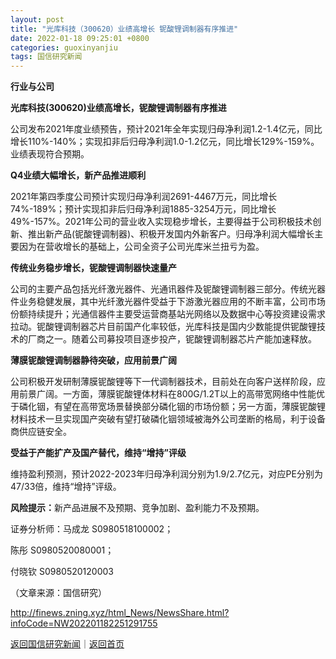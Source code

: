 ```yaml
---
layout: post
title: "光库科技（300620）业绩高增长 铌酸锂调制器有序推进"
date: 2022-01-18 09:25:01 +0800
categories: guoxinyanjiu
tags: 国信研究新闻
---
```

<p><strong>行业与公司</strong></p>
 <p><strong>光库科技(300620)业绩高增长，铌酸锂调制器有序推进</strong></p>
 <p>公司发布2021年度业绩预告，预计2021年全年实现归母净利润1.2-1.4亿元，同比增长110%-140%；实现扣非后归母净利润1.0-1.2亿元，同比增长129%-159%。业绩表现符合预期。</p>
 <p><strong>Q4业绩大幅增长，新产品推进顺利</strong></p>
 <p>2021年第四季度公司预计实现归母净利润2691-4467万元，同比增长74%-189%；预计实现扣非后归母净利润1885-3254万元，同比增长49%-157%。2021年公司的营业收入实现稳步增长，主要得益于公司积极技术创新、推出新产品(铌酸锂调制器)、积极开发国内外新客户。归母净利润大幅增长主要因为在营收增长的基础上，公司全资子公司光库米兰扭亏为盈。</p>
 <p><strong>传统业务稳步增长，铌酸锂调制器快速量产</strong></p>
 <p>公司的主要产品包括光纤激光器件、光通讯器件及铌酸锂调制器三部分。传统光器件业务稳健发展，其中光纤激光器件受益于下游激光器应用的不断丰富，公司市场份额持续提升；光通信器件主要受运营商基站光网络以及数据中心等投资建设需求拉动。铌酸锂调制器芯片目前国产化率较低，光库科技是国内少数能提供铌酸锂技术的厂商之一。随着公司募投项目逐步投产，铌酸锂调制器芯片产能加速释放。</p>
 <p><strong>薄膜铌酸锂调制器静待突破，应用前景广阔</strong></p>
 <p>公司积极开发研制薄膜铌酸锂等下一代调制器技术，目前处在向客户送样阶段，应用前景广阔。一方面，薄膜铌酸锂体材料在800G/1.2T以上的高带宽网络中性能优于磷化铟，有望在高带宽场景替换部分磷化铟的市场份额；另一方面，薄膜铌酸锂材料技术一旦实现国产突破有望打破磷化铟领域被海外公司垄断的格局，利于设备商供应链安全。</p>
 <p><strong>受益于产能扩产及国产替代，维持“增持”评级</strong></p>
 <p>维持盈利预测，预计2022-2023年归母净利润分别为1.9/2.7亿元，对应PE分别为47/33倍，维持“增持”评级。</p>
 <p><strong>风险提示：</strong>新产品进展不及预期、竞争加剧、盈利能力不及预期。</p>
 <p>证券分析师：马成龙 S0980518100002；</p>
 <p>陈彤 S0980520080001；</p>
 <p>付晓钦 S0980520120003</p><p class="em_media">（文章来源：国信研究）</p>

<http://finews.zning.xyz/html_News/NewsShare.html?infoCode=NW202201182251291755>

[返回国信研究新闻](//finews.withounder.com/category/guoxinyanjiu.html)｜[返回首页](//finews.withounder.com/)